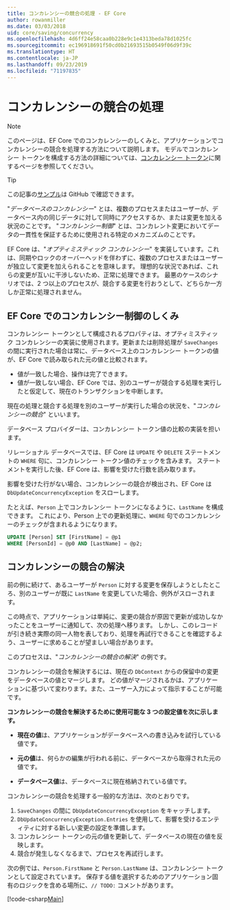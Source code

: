 ```yaml
---
title: コンカレンシーの競合の処理 - EF Core
author: rowanmiller
ms.date: 03/03/2018
uid: core/saving/concurrency
ms.openlocfilehash: 4d6ff24e58caa0b228e9c1e4313beda78d1025fc
ms.sourcegitcommit: ec196918691f50cd0b21693515b0549f06d9f39c
ms.translationtype: HT
ms.contentlocale: ja-JP
ms.lasthandoff: 09/23/2019
ms.locfileid: "71197835"
---
```

# <a name="handling-concurrency-conflicts"></a>コンカレンシーの競合の処理

> [!NOTE]
> このページは、EF Core でのコンカレンシーのしくみと、アプリケーションでコンカレンシーの競合を処理する方法について説明します。 モデルでコンカレンシー トークンを構成する方法の詳細については、[コンカレンシー トークン](xref:core/modeling/concurrency)に関するページを参照してください。

> [!TIP]
> この記事の[サンプル](https://github.com/aspnet/EntityFramework.Docs/tree/master/samples/core/Saving/Concurrency/)は GitHub で確認できます。

"_データベースのコンカレンシー_" とは、複数のプロセスまたはユーザーが、データベース内の同じデータに対して同時にアクセスするか、または変更を加える状況のことです。 "_コンカレンシー制御_" とは、コンカレント変更においてデータの一貫性を保証するために使用される特定のメカニズムのことです。

EF Core は、"_オプティミスティック コンカレンシー_" を実装しています。これは、同期やロックのオーバーヘッドを伴わずに、複数のプロセスまたはユーザーが独立して変更を加えられることを意味します。 理想的な状況であれば、これらの変更が互いに干渉しないため、正常に処理できます。 最悪のケースのシナリオでは、2 つ以上のプロセスが、競合する変更を行おうとして、どちらか一方しか正常に処理されません。

## <a name="how-concurrency-control-works-in-ef-core"></a>EF Core でのコンカレンシー制御のしくみ

コンカレンシー トークンとして構成されるプロパティは、オプティミスティック コンカレンシーの実装に使用されます。更新または削除処理が `SaveChanges` の間に実行された場合は常に、データベース上のコンカレンシー トークンの値が、EF Core で読み取られた元の値と比較されます。

- 値が一致した場合、操作は完了できます。
- 値が一致しない場合、EF Core では、別のユーザーが競合する処理を実行したと仮定して、現在のトランザクションを中断します。

現在の処理と競合する処理を別のユーザーが実行した場合の状況を、"_コンカレンシーの競合_" といいます。

データベース プロバイダーは、コンカレンシー トークン値の比較の実装を担います。

リレーショナル データベースでは、EF Core は `UPDATE` や `DELETE` ステートメントの `WHERE` 句に、コンカレンシー トークン値のチェックを含みます。 ステートメントを実行した後、EF Core は、影響を受けた行数を読み取ります。

影響を受けた行がない場合、コンカレンシーの競合が検出され、EF Core は `DbUpdateConcurrencyException` をスローします。

たとえば、`Person` 上でコンカレンシー トークンになるように、`LastName` を構成できます。 これにより、Person 上での更新処理に、`WHERE` 句でのコンカレンシーのチェックが含まれるようになります。

``` sql
UPDATE [Person] SET [FirstName] = @p1
WHERE [PersonId] = @p0 AND [LastName] = @p2;
```

## <a name="resolving-concurrency-conflicts"></a>コンカレンシーの競合の解決

前の例に続けて、あるユーザーが `Person` に対する変更を保存しようとしたところ、別のユーザーが既に `LastName` を変更していた場合、例外がスローされます。

この時点で、アプリケーションは単純に、変更の競合が原因で更新が成功しなかったことをユーザーに通知して、次の処理へ移ります。 しかし、このレコードが引き続き実際の同一人物を表しており、処理を再試行できることを確認するよう、ユーザーに求めることが望ましい場合があります。

このプロセスは、"_コンカレンシーの競合の解決_" の例です。

コンカレンシーの競合を解決するには、現在の `DbContext` からの保留中の変更をデータベースの値とマージします。 どの値がマージされるかは、アプリケーションに基づいて変わります。また、ユーザー入力によって指示することが可能です。

**コンカレンシーの競合を解決するために使用可能な 3 つの設定値を次に示します。**

* **現在の値**は、アプリケーションがデータベースへの書き込みを試行している値です。

* **元の値**は、何らかの編集が行われる前に、データベースから取得された元の値です。

* **データベース値**は、データベースに現在格納されている値です。

コンカレンシーの競合を処理する一般的な方法は、次のとおりです。

1. `SaveChanges` の間に `DbUpdateConcurrencyException` をキャッチします。
2. `DbUpdateConcurrencyException.Entries` を使用して、影響を受けるエンティティに対する新しい変更の設定を準備します。
3. コンカレンシー トークンの元の値を更新して、データベースの現在の値を反映します。
4. 競合が発生しなくなるまで、プロセスを再試行します。

次の例では、`Person.FirstName` と `Person.LastName` は、コンカレンシー トークンとして設定されています。 保存する値を選択するためのアプリケーション固有のロジックを含める場所に、`// TODO:` コメントがあります。

[!code-csharp[Main](../../../samples/core/Saving/Concurrency/Sample.cs?name=ConcurrencyHandlingCode&highlight=34-35)]
